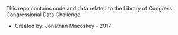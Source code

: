 This repo contains code and data related to the Library of Congress Congressional Data Challenge
 - Created by: Jonathan Macoskey - 2017
